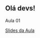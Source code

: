 <!DOCTYPE html>
<body>
    <h2>Olá devs!</h2>
    <div>
        <p>Aula 01</p>
        <a href="#"><p>Slides da Aula</p></a>
    </div>

</html>

